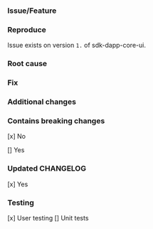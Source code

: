 ### Issue/Feature

### Reproduce
Issue exists on version `1.` of sdk-dapp-core-ui.

### Root cause

### Fix

### Additional changes

### Contains breaking changes
[x] No

[] Yes

### Updated CHANGELOG
[x] Yes

### Testing
[x] User testing
[] Unit tests
